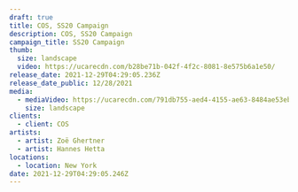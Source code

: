 ```yaml
---
draft: true
title: COS, SS20 Campaign
description: COS, SS20 Campaign
campaign_title: SS20 Campaign
thumb:
  size: landscape
  video: https://ucarecdn.com/b28be71b-042f-4f2c-8081-8e575b6a1e50/
release_date: 2021-12-29T04:29:05.236Z
release_date_public: 12/28/2021
media:
  - mediaVideo: https://ucarecdn.com/791db755-aed4-4155-ae63-8484ae53eb76/
    size: landscape
clients:
  - client: COS
artists:
  - artist: Zoë Ghertner
  - artist: Hannes Hetta
locations:
  - location: New York
date: 2021-12-29T04:29:05.246Z
---
```

